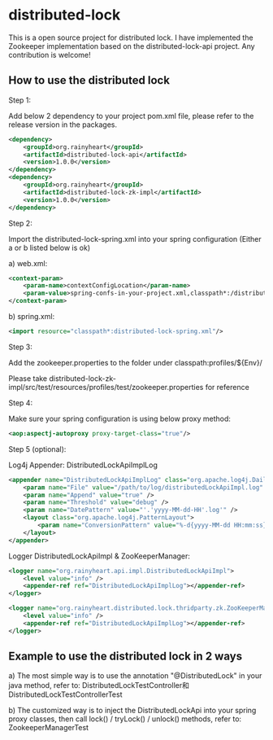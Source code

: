 # distributed-lock

This is a open source project for distributed lock. I have implemented the Zookeeper implementation based on the distributed-lock-api project. Any contribution is welcome!

## How to use the distributed lock

Step 1:

Add below 2 dependency to your project pom.xml file, please refer to the release version in the packages.

``` xml
<dependency>
    <groupId>org.rainyheart</groupId>
    <artifactId>distributed-lock-api</artifactId>
    <version>1.0.0</version>
</dependency>
<dependency>
    <groupId>org.rainyheart</groupId>
    <artifactId>distributed-lock-zk-impl</artifactId>
    <version>1.0.0</version>
</dependency>
```

Step 2:

Import the distributed-lock-spring.xml into your spring configuration (Either a or b listed below is ok)

a) web.xml:

```xml
<context-param>
    <param-name>contextConfigLocation</param-name>
    <param-value>spring-confs-in-your-project.xml,classpath*:/distributed-lock-spring.xml</param-value>
</context-param>
```

b) spring.xml:

```xml
<import resource="classpath*:distributed-lock-spring.xml"/>
```

Step 3:

Add the zookeeper.properties to the folder under classpath:profiles/${Env}/

Please take distributed-lock-zk-impl/src/test/resources/profiles/test/zookeeper.properties for reference

Step 4:

Make sure your spring configuration is using below proxy method:

```xml
<aop:aspectj-autoproxy proxy-target-class="true"/>
```

Step 5 (optional):

Log4j Appender: DistributedLockApiImplLog

```xml
<appender name="DistributedLockApiImplLog" class="org.apache.log4j.DailyRollingFileAppender">
    <param name="File" value="/path/to/log/distributedLockApiImpl.log" />
    <param name="Append" value="true" />
    <param name="Threshold" value="debug" />
    <param name="DatePattern" value="'.'yyyy-MM-dd-HH'.log'" />
    <layout class="org.apache.log4j.PatternLayout">
        <param name="ConversionPattern" value="%-d{yyyy-MM-dd HH:mm:ss} [%t] [%c]-[%p] - %m%n" />
    </layout>
</appender>
```

Logger DistributedLockApiImpl & ZooKeeperManager:

```xml
<logger name="org.rainyheart.api.impl.DistributedLockApiImpl">
    <level value="info" />
    <appender-ref ref="DistributedLockApiImplLog"></appender-ref>
</logger>

<logger name="org.rainyheart.distributed.lock.thridparty.zk.ZooKeeperManager">
    <level value="info" />
    <appender-ref ref="DistributedLockApiImplLog"></appender-ref>
</logger>
```

## Example to use the distributed lock in 2 ways

a) The most simple way is to use the annotation "@DistributedLock" in your java method, refer to: DistributedLockTestController和DistributedLockTestControllerTest

b) The customized way is to inject the DistributedLockApi into your spring proxy classes, then call lock() / tryLock() / unlock() methods, refer to: ZookeeperManagerTest